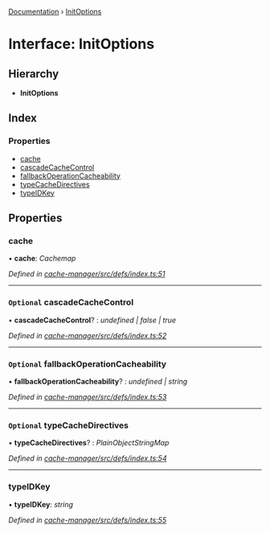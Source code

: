 [Documentation](../README.md) › [InitOptions](initoptions.md)

# Interface: InitOptions

## Hierarchy

* **InitOptions**

## Index

### Properties

* [cache](initoptions.md#cache)
* [cascadeCacheControl](initoptions.md#optional-cascadecachecontrol)
* [fallbackOperationCacheability](initoptions.md#optional-fallbackoperationcacheability)
* [typeCacheDirectives](initoptions.md#optional-typecachedirectives)
* [typeIDKey](initoptions.md#typeidkey)

## Properties

###  cache

• **cache**: *Cachemap*

*Defined in [cache-manager/src/defs/index.ts:51](https://github.com/badbatch/graphql-box/blob/bf31fdc/packages/cache-manager/src/defs/index.ts#L51)*

___

### `Optional` cascadeCacheControl

• **cascadeCacheControl**? : *undefined | false | true*

*Defined in [cache-manager/src/defs/index.ts:52](https://github.com/badbatch/graphql-box/blob/bf31fdc/packages/cache-manager/src/defs/index.ts#L52)*

___

### `Optional` fallbackOperationCacheability

• **fallbackOperationCacheability**? : *undefined | string*

*Defined in [cache-manager/src/defs/index.ts:53](https://github.com/badbatch/graphql-box/blob/bf31fdc/packages/cache-manager/src/defs/index.ts#L53)*

___

### `Optional` typeCacheDirectives

• **typeCacheDirectives**? : *PlainObjectStringMap*

*Defined in [cache-manager/src/defs/index.ts:54](https://github.com/badbatch/graphql-box/blob/bf31fdc/packages/cache-manager/src/defs/index.ts#L54)*

___

###  typeIDKey

• **typeIDKey**: *string*

*Defined in [cache-manager/src/defs/index.ts:55](https://github.com/badbatch/graphql-box/blob/bf31fdc/packages/cache-manager/src/defs/index.ts#L55)*

